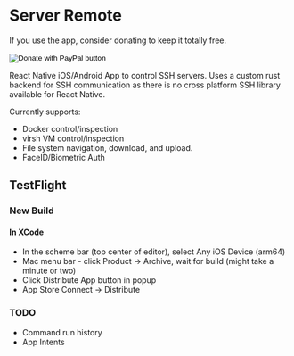 # Server Remote

If you use the app, consider donating to keep it totally free.
<form action="https://www.paypal.com/donate" method="post" target="_top">
<input type="hidden" name="business" value="KTCX2BU3EMFYJ" />
<input type="hidden" name="no_recurring" value="0" />
<input type="hidden" name="item_name" value="Hosting infrastructure and building server remote" />
<input type="hidden" name="currency_code" value="USD" />
<input type="image" src="https://www.paypalobjects.com/en_US/i/btn/btn_donate_LG.gif" border="0" name="submit" title="PayPal - The safer, easier way to pay online!" alt="Donate with PayPal button" />
<img alt="" border="0" src="https://www.paypal.com/en_US/i/scr/pixel.gif" width="1" height="1" />
</form>

React Native iOS/Android App to control SSH servers. Uses a custom rust backend for SSH communication as there is no cross platform SSH library available for React Native.

Currently supports:

- Docker control/inspection
- virsh VM control/inspection
- File system navigation, download, and upload.
- FaceID/Biometric Auth

## TestFlight

### New Build

#### In XCode

- In the scheme bar (top center of editor), select Any iOS Device (arm64)
- Mac menu bar - click Product -> Archive, wait for build (might take a minute or two)
- Click Distribute App button in popup
- App Store Connect -> Distribute

### TODO

- Command run history
- App Intents
